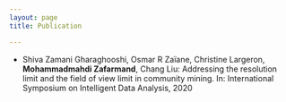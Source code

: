 ```yaml
---
layout: page
title: Publication

---
```

<style>
div {
  text-align: justify;
  text-justify: inter-word;
}
</style>

* Shiva Zamani Gharaghooshi, Osmar R Zaïane, Christine Largeron, <b>Mohammadmahdi Zafarmand</b>, Chang Liu: Addressing the resolution limit and the field of view limit in community mining. In: International Symposium on Intelligent Data Analysis, 2020
